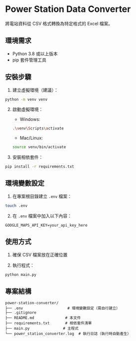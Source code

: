 # Power Station Data Converter

將電站資料從 CSV 格式轉換為特定格式的 Excel 檔案。

## 環境需求

- Python 3.8 或以上版本
- pip 套件管理工具

## 安裝步驟

1. 建立虛擬環境（建議）：
```bash
python -m venv venv
```

2. 啟動虛擬環境：
   - Windows:
   ```bash
   .\venv\Scripts\activate
   ```
   - Mac/Linux:
   ```bash
   source venv/bin/activate
   ```

3. 安裝相依套件：
```bash
pip install -r requirements.txt
```

## 環境變數設定

1. 在專案根目錄建立 `.env` 檔案：
```bash
touch .env
```

2. 在 `.env` 檔案中加入以下內容：
```
GOOGLE_MAPS_API_KEY=your_api_key_here
```

## 使用方式

1. 確保 CSV 檔案放在正確位置

2. 執行程式：
```bash
python main.py
```

## 專案結構
```
power-station-converter/
├── .env                    # 環境變數設定（需自行建立）
├── .gitignore             
├── README.md              # 本文件
├── requirements.txt       # 相依套件清單
├── main.py               # 主程式
└── power_station_converter.log  # 執行日誌（執行時自動產生）
```